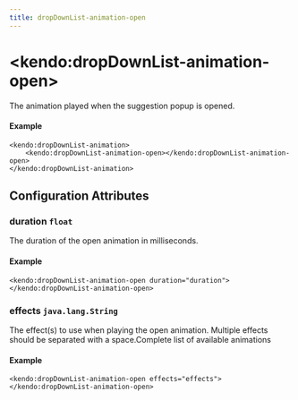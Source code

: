 ```yaml
---
title: dropDownList-animation-open
---
```


# \<kendo:dropDownList-animation-open\>

The animation played when the suggestion popup is opened.

#### Example
    <kendo:dropDownList-animation>
        <kendo:dropDownList-animation-open></kendo:dropDownList-animation-open>
    </kendo:dropDownList-animation>

## Configuration Attributes

### duration `float`

The duration of the open animation in milliseconds.

#### Example
    <kendo:dropDownList-animation-open duration="duration">
    </kendo:dropDownList-animation-open>

### effects `java.lang.String`

The effect(s) to use when playing the open animation. Multiple effects should be separated with a space.Complete list of available animations

#### Example
    <kendo:dropDownList-animation-open effects="effects">
    </kendo:dropDownList-animation-open>

